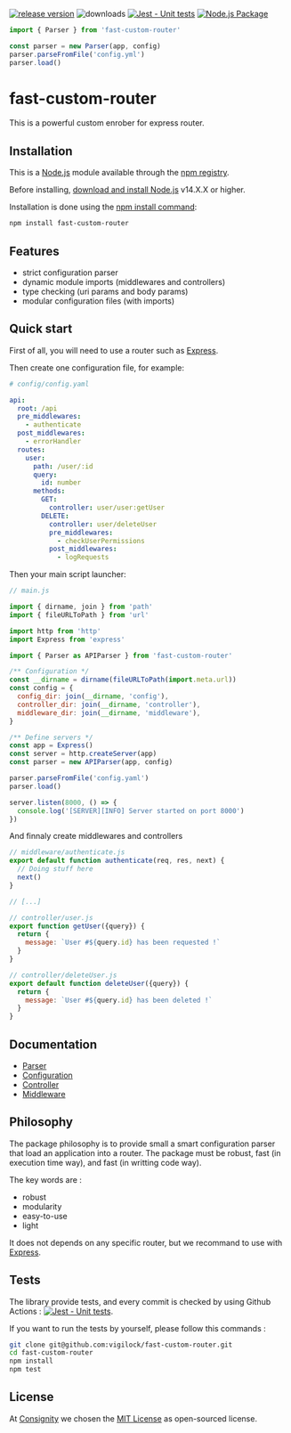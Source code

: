 [![release version](https://img.shields.io/github/v/release/vigilock/fast-custom-router.svg)](https://www.npmjs.com/package/fast-custom-router)
![downloads](https://img.shields.io/npm/dm/fast-custom-router)
[![Jest - Unit tests](https://github.com/vigilock/fast-custom-router/actions/workflows/jest.yml/badge.svg)](https://github.com/vigilock/fast-custom-router/actions/workflows/jest.yml)
[![Node.js Package](https://github.com/vigilock/fast-custom-router/actions/workflows/npm-publish.yml/badge.svg)](https://github.com/vigilock/fast-custom-router/actions/workflows/npm-publish.yml)

```javascript
import { Parser } from 'fast-custom-router'

const parser = new Parser(app, config)
parser.parseFromFile('config.yml')
parser.load()
```

# fast-custom-router

This is a powerful custom enrober for express router.

## Installation

This is a [Node.js](https://nodejs.org/en/) module available through the [npm registry](https://www.npmjs.com/).

Before installing, [download and install Node.js](https://nodejs.org/en/download/) v14.X.X or higher.

Installation is done using the [npm install command](https://docs.npmjs.com/downloading-and-installing-packages-locally):

```bash
npm install fast-custom-router
```

## Features

- strict configuration parser
- dynamic module imports (middlewares and controllers)
- type checking (uri params and body params)
- modular configuration files (with imports)

## Quick start

First of all, you will need to use a router such as [Express](https://expressjs.com/).

Then create one configuration file, for example:

```yaml
# config/config.yaml

api:
  root: /api
  pre_middlewares:
    - authenticate
  post_middlewares:
    - errorHandler
  routes:
    user:
      path: /user/:id
      query:
        id: number
      methods:
        GET:
          controller: user/user:getUser
        DELETE:
          controller: user/deleteUser
          pre_middlewares:
            - checkUserPermissions
          post_middlewares:
            - logRequests
```

Then your main script launcher:

```javascript
// main.js

import { dirname, join } from 'path'
import { fileURLToPath } from 'url'

import http from 'http'
import Express from 'express'

import { Parser as APIParser } from 'fast-custom-router'

/** Configuration */
const __dirname = dirname(fileURLToPath(import.meta.url))
const config = {
  config_dir: join(__dirname, 'config'),
  controller_dir: join(__dirname, 'controller'),
  middleware_dir: join(__dirname, 'middleware'),
}

/** Define servers */
const app = Express()
const server = http.createServer(app)
const parser = new APIParser(app, config)

parser.parseFromFile('config.yaml')
parser.load()

server.listen(8000, () => {
  console.log('[SERVER][INFO] Server started on port 8000')
})
```

And finnaly create middlewares and controllers

```javascript
// middleware/authenticate.js
export default function authenticate(req, res, next) {
  // Doing stuff here
  next()
}

// [...]

// controller/user.js
export function getUser({query}) {
  return {
    message: `User #${query.id} has been requested !`
  }
}

// controller/deleteUser.js
export default function deleteUser({query}) {
  return {
    message: `User #${query.id} has been deleted !`
  }
}
```

## Documentation

- [Parser](./docs/PARSER.md)
- [Configuration](./docs/CONFIGURATION.md)
- [Controller](./docs/CONTROLLER.md)
- [Middleware](./docs/MIDDLEWARE.md)

## Philosophy

The package philosophy is to provide small a smart configuration parser that load an application into a router. The package must be robust, fast (in execution time way), and fast (in writting code way).

The key words are :

- robust
- modularity
- easy-to-use
- light

It does not depends on any specific router, but we recommand to use with [Express](https://expressjs.com/).

## Tests

The library provide tests, and every commit is checked by using Github Actions : [![Jest - Unit tests](https://github.com/vigilock/fast-custom-router/actions/workflows/jest.yml/badge.svg)](https://github.com/vigilock/fast-custom-router/actions/workflows/jest.yml).

If you want to run the tests by yourself, please follow this commands :

```bash
git clone git@github.com:vigilock/fast-custom-router.git
cd fast-custom-router
npm install
npm test
```

## License

At [Consignity](https://consignity.fr/) we chosen the [MIT License](./LICENSE) as open-sourced license.
